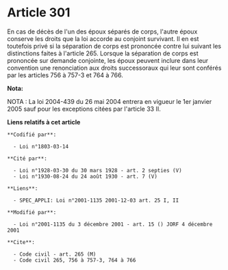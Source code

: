 # Article 301

En cas de décès de l'un des époux séparés de corps, l'autre époux conserve les droits que la loi accorde au conjoint
survivant. Il en est toutefois privé si la séparation de corps est prononcée contre lui suivant les distinctions faites à
l'article 265. Lorsque la séparation de corps est prononcée sur demande conjointe, les époux peuvent inclure dans leur
convention une renonciation aux droits successoraux qui leur sont conférés par les articles 756 à 757-3 et 764 à 766.

**Nota:**

NOTA : La loi 2004-439 du 26 mai 2004 entrera en vigueur le 1er janvier 2005 sauf pour les exceptions citées par l'article 33
II.

**Liens relatifs à cet article**

	**Codifié par**:

	  - Loi n°1803-03-14

	**Cité par**:

	  - Loi n°1928-03-30 du 30 mars 1928 - art. 2 septies (V)
	  - Loi n°1930-08-24 du 24 août 1930 - art. 7 (V)

	**Liens**:

	  - SPEC_APPLI: Loi n°2001-1135 2001-12-03 art. 25 I, II

	**Modifié par**:

	  - Loi n°2001-1135 du 3 décembre 2001 - art. 15 () JORF 4 décembre 2001

	**Cite**:

	  - Code civil - art. 265 (M)
	  - Code civil 265, 756 à 757-3, 764 à 766
